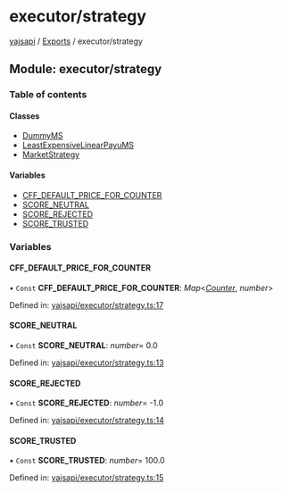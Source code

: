 # executor/strategy

[yajsapi](https://github.com/golemfactory/yagna-docs/tree/5f53a0b64a8fff4cb7197e9d14d2dca4bc451540/yajsapi/README.md) / [Exports](https://github.com/golemfactory/yagna-docs/tree/5f53a0b64a8fff4cb7197e9d14d2dca4bc451540/yajsapi/modules.md) / executor/strategy

## Module: executor/strategy

### Table of contents

#### Classes

* [DummyMS](https://github.com/golemfactory/yagna-docs/tree/5f53a0b64a8fff4cb7197e9d14d2dca4bc451540/yajsapi/classes/executor_strategy.dummyms.md)
* [LeastExpensiveLinearPayuMS](https://github.com/golemfactory/yagna-docs/tree/5f53a0b64a8fff4cb7197e9d14d2dca4bc451540/yajsapi/classes/executor_strategy.leastexpensivelinearpayums.md)
* [MarketStrategy](https://github.com/golemfactory/yagna-docs/tree/5f53a0b64a8fff4cb7197e9d14d2dca4bc451540/yajsapi/classes/executor_strategy.marketstrategy.md)

#### Variables

* [CFF\_DEFAULT\_PRICE\_FOR\_COUNTER](executor_strategy.md#cff_default_price_for_counter)
* [SCORE\_NEUTRAL](executor_strategy.md#score_neutral)
* [SCORE\_REJECTED](executor_strategy.md#score_rejected)
* [SCORE\_TRUSTED](executor_strategy.md#score_trusted)

### Variables

#### CFF\_DEFAULT\_PRICE\_FOR\_COUNTER

• `Const` **CFF\_DEFAULT\_PRICE\_FOR\_COUNTER**: _Map_&lt;[_Counter_](https://github.com/golemfactory/yagna-docs/tree/5f53a0b64a8fff4cb7197e9d14d2dca4bc451540/yajsapi/enums/props_com.counter.md), _number_&gt;

Defined in: [yajsapi/executor/strategy.ts:17](https://github.com/golemfactory/yajsapi/blob/0a8d8c8/yajsapi/executor/strategy.ts#L17)

#### SCORE\_NEUTRAL

• `Const` **SCORE\_NEUTRAL**: _number_= 0.0

Defined in: [yajsapi/executor/strategy.ts:13](https://github.com/golemfactory/yajsapi/blob/0a8d8c8/yajsapi/executor/strategy.ts#L13)

#### SCORE\_REJECTED

• `Const` **SCORE\_REJECTED**: _number_= -1.0

Defined in: [yajsapi/executor/strategy.ts:14](https://github.com/golemfactory/yajsapi/blob/0a8d8c8/yajsapi/executor/strategy.ts#L14)

#### SCORE\_TRUSTED

• `Const` **SCORE\_TRUSTED**: _number_= 100.0

Defined in: [yajsapi/executor/strategy.ts:15](https://github.com/golemfactory/yajsapi/blob/0a8d8c8/yajsapi/executor/strategy.ts#L15)

